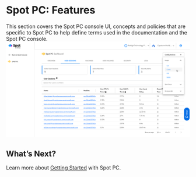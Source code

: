 <meta name="robots" content="noindex">

# Spot PC: Features
This section covers the Spot PC console UI, concepts and policies that are specific to Spot PC to help define terms used in the documentation and the Spot PC console.
<br><a href="https://docs.spot.io/spot-pc/_media/features-01.png" target="_blank"><img src="/spot-pc/_media/features-01.png" alt="Click to Enlarge" width="1000"> </a>


## What’s Next?

Learn more about [Getting Started](spot-pc/getting-started/) with Spot PC.

